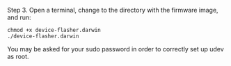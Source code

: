 Step 3. Open a terminal, change to the directory with the firmware image, and run:

```shell
chmod +x device-flasher.darwin
./device-flasher.darwin
```

You may be asked for your sudo password in order to correctly set up udev as root.